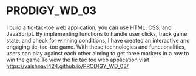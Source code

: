# PRODIGY_WD_03
I build a tic-tac-toe web application, you can use HTML, CSS, and JavaScript. By implementing functions to handle user clicks, track game state, and check for winning conditions, I have created an interactive and engaging tic-tac-toe game. With these technologies and functionalities, users can play against each other  aiming to get three markers in a row to win the game.To view the tic tac toe web application visit https://vaishnavi424.github.io/PRODIGY_WD_03/

